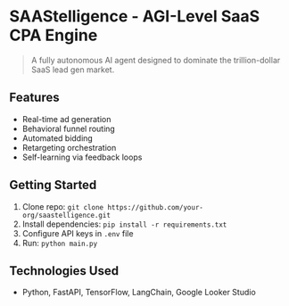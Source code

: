 # SAAStelligence - AGI-Level SaaS CPA Engine

> A fully autonomous AI agent designed to dominate the trillion-dollar SaaS lead gen market.

## Features

- Real-time ad generation
- Behavioral funnel routing
- Automated bidding
- Retargeting orchestration
- Self-learning via feedback loops

## Getting Started

1. Clone repo: `git clone https://github.com/your-org/saastelligence.git`
2. Install dependencies: `pip install -r requirements.txt`
3. Configure API keys in `.env` file
4. Run: `python main.py`

## Technologies Used

- Python, FastAPI, TensorFlow, LangChain, Google Looker Studio
